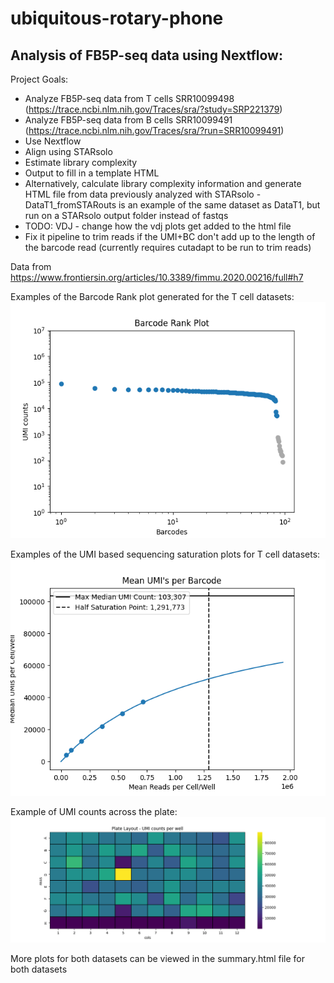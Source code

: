 # ubiquitous-rotary-phone
## Analysis of FB5P-seq data using Nextflow:
Project Goals:
* Analyze FB5P-seq data from T cells SRR10099498 (https://trace.ncbi.nlm.nih.gov/Traces/sra/?study=SRP221379) 
* Analyze FB5P-seq data from B cells SRR10099491 (https://trace.ncbi.nlm.nih.gov/Traces/sra/?run=SRR10099491)
* Use Nextflow
* Align using STARsolo
* Estimate library complexity
* Output to fill in a template HTML
* Alternatively, calculate library complexity information and generate HTML file from data previously analyzed with STARsolo - DataT1_fromSTARouts is an example of the same dataset as DataT1, but run on a STARsolo output folder instead of fastqs
* TODO: VDJ - change how the vdj plots get added to the html file
* Fix it pipeline to trim reads if the UMI+BC don't add up to the length of the barcode read (currently requires cutadapt to be run to trim reads)

Data from https://www.frontiersin.org/articles/10.3389/fimmu.2020.00216/full#h7

Examples of the Barcode Rank plot generated for the T cell datasets:
<img src="https://github.com/cregan727/ubiquitous-rotary-phone/blob/main/DataT1/Barcoderank_plot.png?raw=trues" >

Examples of the UMI based sequencing saturation plots for T cell datasets:
<img src="https://github.com/cregan727/ubiquitous-rotary-phone/blob/main/DataT1/UMIsat_plot.png?raw=trues" >

Example of UMI counts across the plate:
<img src="https://github.com/cregan727/ubiquitous-rotary-phone/blob/main/DataT1/Platelayout_umis.png?raw=trues" >


More plots for both datasets can be viewed in the summary.html file for both datasets


